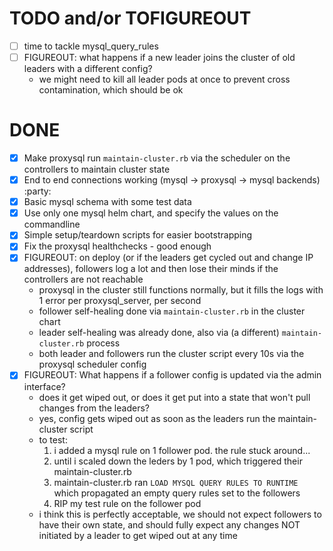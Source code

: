 # TODO and/or TOFIGUREOUT

- [ ] time to tackle mysql_query_rules
- [ ] FIGUREOUT: what happens if a new leader joins the cluster of old leaders with a different config?
  - we might need to kill all leader pods at once to prevent cross contamination, which should be ok

# DONE

- [X] Make proxysql run `maintain-cluster.rb` via the scheduler on the controllers to maintain cluster state
- [X] End to end connections working (mysql -> proxysql -> mysql backends) :party:
- [X] Basic mysql schema with some test data
- [X] Use only one mysql helm chart, and specify the values on the commandline
- [X] Simple setup/teardown scripts for easier bootstrapping
- [X] Fix the proxysql healthchecks - good enough
- [X] FIGUREOUT: on deploy (or if the leaders get cycled out and change IP addresses), followers log a lot and then lose their minds if the controllers are not reachable
  - proxysql in the cluster still functions normally, but it fills the logs with 1 error per proxysql_server, per second
  - follower self-healing done via `maintain-cluster.rb` in the cluster chart
  - leader self-healing was already done, also via (a different) `maintain-cluster.rb` process
  - both leader and followers run the cluster script every 10s via the proxysql scheduler config
- [X] FIGUREOUT: What happens if a follower config is updated via the admin interface?
  - does it get wiped out, or does it get put into a state that won't pull changes from the leaders?
  - yes, config gets wiped out as soon as the leaders run the maintain-cluster script
  - to test:
    1. i added a mysql rule on 1 follower pod. the rule stuck around...
    2. until i scaled down the leders by 1 pod, which triggered their maintain-cluster.rb
    3. maintain-cluster.rb ran `LOAD MYSQL QUERY RULES TO RUNTIME` which propagated an empty query rules set to the followers
    4. RIP my test rule on the follower pod
  - i think this is perfectly acceptable, we should not expect followers to have their own state, and should fully expect any changes NOT initiated by a leader to get wiped out at any time
